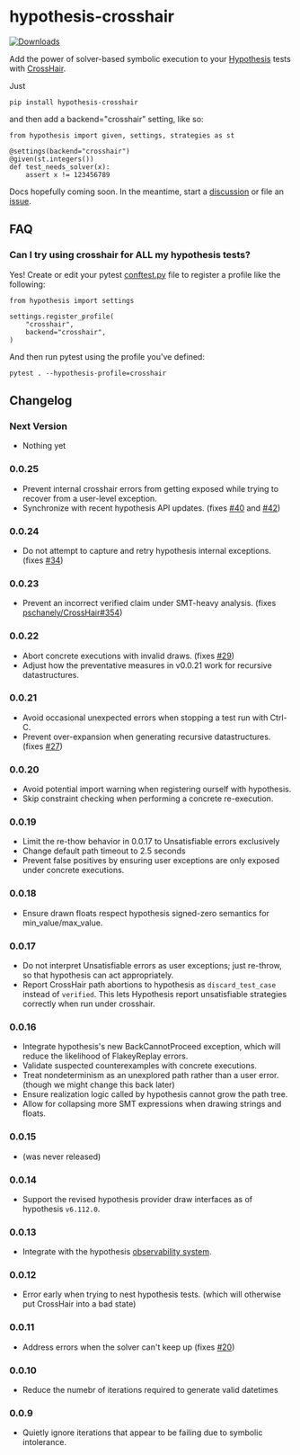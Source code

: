 # hypothesis-crosshair

[![Downloads](https://pepy.tech/badge/hypothesis-crosshair)](https://pepy.tech/project/hypothesis-crosshair)


Add the power of solver-based symbolic execution to your
[Hypothesis](https://hypothesis.readthedocs.io/en/latest/index.html)
tests with
[CrossHair](https://github.com/pschanely/CrossHair).

Just 
```
pip install hypothesis-crosshair
```

and then add a backend="crosshair" setting, like so:

```
from hypothesis import given, settings, strategies as st

@settings(backend="crosshair")
@given(st.integers())
def test_needs_solver(x):
    assert x != 123456789
```


Docs hopefully coming soon. In the meantime, start a
[discussion](https://github.com/pschanely/hypothesis-crosshair/discussions)
or file an [issue](https://github.com/pschanely/hypothesis-crosshair/issues).


## FAQ

### Can I try using crosshair for ALL my hypothesis tests?

Yes! Create or edit your pytest
[conftest.py](https://docs.pytest.org/en/7.1.x/reference/fixtures.html#conftest-py-sharing-fixtures-across-multiple-files)
file to register a profile like the following:

```
from hypothesis import settings

settings.register_profile(
    "crosshair",
    backend="crosshair",
)
```

And then run pytest using the profile you've defined:
```
pytest . --hypothesis-profile=crosshair 
```


## Changelog

### Next Version
* Nothing yet

### 0.0.25
* Prevent internal crosshair errors from getting exposed while trying to 
  recover from a user-level exception.
* Synchronize with recent hypothesis API updates.
  (fixes [#40](https://github.com/pschanely/hypothesis-crosshair/issues/40)
  and [#42](https://github.com/pschanely/hypothesis-crosshair/issues/42))

### 0.0.24
* Do not attempt to capture and retry hypothesis internal exceptions.
  (fixes [#34](https://github.com/pschanely/hypothesis-crosshair/issues/34))

### 0.0.23
* Prevent an incorrect verified claim under SMT-heavy analysis.
  (fixes [pschanely/CrossHair#354](https://github.com/pschanely/CrossHair/issues/354))

### 0.0.22
* Abort concrete executions with invalid draws.
  (fixes [#29](https://github.com/pschanely/hypothesis-crosshair/issues/29))
* Adjust how the preventative measures in v0.0.21 work for recursive datastructures.

### 0.0.21
* Avoid occasional unexpected errors when stopping a test run with Ctrl-C.
* Prevent over-expansion when generating recursive datastructures. (fixes [#27](https://github.com/pschanely/hypothesis-crosshair/issues/27))

### 0.0.20
* Avoid potential import warning when registering ourself with hypothesis.
* Skip constraint checking when performing a concrete re-execution.

### 0.0.19
* Limit the re-thow behavior in 0.0.17 to Unsatisfiable errors exclusively
* Change default path timeout to 2.5 seconds
* Prevent false positives by ensuring user exceptions are only exposed under concrete executions.

### 0.0.18
* Ensure drawn floats respect hypothesis signed-zero semantics for min_value/max_value.

### 0.0.17
* Do not interpret Unsatisfiable errors as user exceptions; just re-throw, so that hypothesis can act appropriately.
* Report CrossHair path abortions to hypothesis as `discard_test_case` instead of `verified`.
  This lets Hypothesis report unsatisfiable strategies correctly when run under crosshair.

### 0.0.16
* Integrate hypothesis's new BackCannotProceed exception, which will reduce the likelihood of FlakeyReplay errors.
* Validate suspected counterexamples with concrete executions.
* Treat nondeterminism as an unexplored path rather than a user error. (though we might change this back later)
* Ensure realization logic called by hypothesis cannot grow the path tree.
* Allow for collapsing more SMT expressions when drawing strings and floats.

### 0.0.15
* (was never released)

### 0.0.14
* Support the revised hypothesis provider draw interfaces as of hypothesis `v6.112.0`.

### 0.0.13
* Integrate with the hypothesis [observability system](https://hypothesis.readthedocs.io/en/latest/observability.html).

### 0.0.12
* Error early when trying to nest hypothesis tests. (which will otherwise put CrossHair into a bad state)

### 0.0.11
* Address errors when the solver can't keep up (fixes [#20](https://github.com/pschanely/hypothesis-crosshair/issues/20))

### 0.0.10
* Reduce the numebr of iterations required to generate valid datetimes

### 0.0.9
* Quietly ignore iterations that appear to be failing due to symbolic intolerance.
